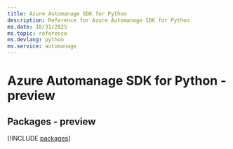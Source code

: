 ```yaml
---
title: Azure Automanage SDK for Python
description: Reference for Azure Automanage SDK for Python
ms.date: 10/31/2025
ms.topic: reference
ms.devlang: python
ms.service: automanage
---
```

# Azure Automanage SDK for Python - preview
## Packages - preview
[!INCLUDE [packages](automanage-index.md)]